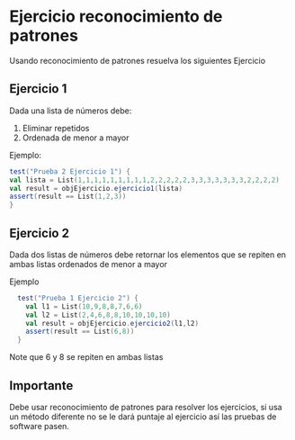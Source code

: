 # Ejercicio reconocimiento de patrones

Usando reconocimiento de patrones resuelva los siguientes Ejercicio

## Ejercicio 1

Dada una lista de números debe:

1. Eliminar repetidos
2. Ordenada de menor a mayor

Ejemplo:

```scala
test("Prueba 2 Ejercicio 1") {
val lista = List(1,1,1,1,1,1,1,1,1,2,2,2,2,2,3,3,3,3,3,3,3,2,2,2,2)
val result = objEjercicio.ejercicio1(lista)
assert(result == List(1,2,3))
}
```

## Ejercicio 2

Dada dos listas de números debe retornar los elementos que se repiten en ambas listas ordenados de menor a mayor

Ejemplo

```scala
  test("Prueba 1 Ejercicio 2") {
    val l1 = List(10,9,8,8,7,6,6)
    val l2 = List(2,4,6,8,8,10,10,10,10)
    val result = objEjercicio.ejercicio2(l1,l2)
    assert(result == List(6,8))
  }
```

Note que 6 y 8 se repiten en ambas listas

## Importante

Debe usar reconocimiento de patrones para resolver los ejercicios, si usa un método diferente no se le dará puntaje al ejercicio así las pruebas de software pasen.
